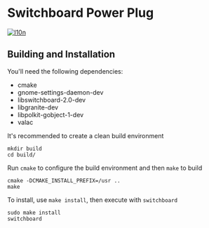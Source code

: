 # Switchboard Power Plug
[![l10n](https://l10n.elementary.io/widgets/switchboard/switchboard-plug-power/svg-badge.svg)](https://l10n.elementary.io/projects/switchboard/switchboard-plug-power)

## Building and Installation

You'll need the following dependencies:

* cmake
* gnome-settings-daemon-dev
* libswitchboard-2.0-dev
* libgranite-dev
* libpolkit-gobject-1-dev
* valac

It's recommended to create a clean build environment

    mkdir build
    cd build/
    
Run `cmake` to configure the build environment and then `make` to build

    cmake -DCMAKE_INSTALL_PREFIX=/usr ..
    make
    
To install, use `make install`, then execute with `switchboard`

    sudo make install
    switchboard
